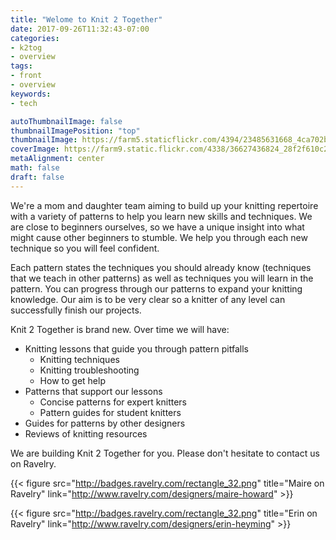 ```yaml
---
title: "Welome to Knit 2 Together"
date: 2017-09-26T11:32:43-07:00
categories:
- k2tog
- overview
tags:
- front
- overview
keywords:
- tech

autoThumbnailImage: false
thumbnailImagePosition: "top"
thumbnailImage: https://farm5.staticflickr.com/4394/23485631668_4ca702bd64_o.jpg
coverImage: https://farm9.static.flickr.com/4338/36627436824_28f2f610c2_k.jpg
metaAlignment: center
math: false
draft: false
---
```



We're a mom and daughter team aiming to build up your knitting repertoire with a variety of patterns to help you learn new skills and techniques. We are close to beginners ourselves, so we have a unique insight into what might cause other beginners to stumble. We help you through each new technique so you will feel confident.

<!--more-->
Each pattern states the techniques you should already know (techniques that we teach in other patterns) as well as techniques you will learn in the pattern. You can progress through our patterns to expand your knitting knowledge. Our aim is to be very clear so a knitter of any level can successfully finish our projects.

Knit 2 Together is brand new. Over time we will have:

* Knitting lessons that guide you through pattern pitfalls
	* Knitting techniques
	* Knitting troubleshooting
	* How to get help
* Patterns that support our lessons 
	* Concise patterns for expert knitters
	* Pattern guides for student knitters
* Guides for patterns by other designers
* Reviews of knitting resources

We are building Knit 2 Together for you. Please don't hesitate to contact us on Ravelry.

{{< figure src="http://badges.ravelry.com/rectangle_32.png" title="Maire on Ravelry" link="http://www.ravelry.com/designers/maire-howard" >}}  

{{< figure src="http://badges.ravelry.com/rectangle_32.png" title="Erin on Ravelry" link="http://www.ravelry.com/designers/erin-heyming" >}}



